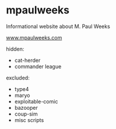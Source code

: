mpaulweeks
==========

Informational website about M. Paul Weeks

www.mpaulweeks.com

hidden:
- cat-herder
- commander league

excluded:
- type4
- maryo
- exploitable-comic
- bazooper
- coup-sim
- misc scripts
